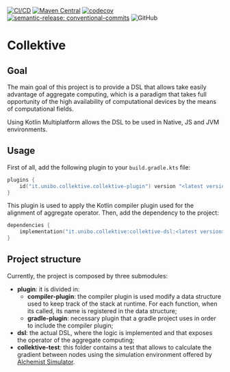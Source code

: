 [![CI/CD](https://github.com/Collektive/collektive/actions/workflows/dispatcher.yml/badge.svg)](https://github.com/Collektive/collektive/actions/workflows/dispatcher.yml)
[![Maven Central](https://img.shields.io/maven-central/v/it.unibo.collektive/dsl)]()
[![codecov](https://codecov.io/gh/Collektive/collektive/graph/badge.svg?token=U94AUOB5OK)](https://codecov.io/gh/Collektive/collektive)
[![semantic-release: conventional-commits](https://img.shields.io/badge/semantic--release-conventional_commits-e10098?logo=semantic-release)](https://github.com/semantic-release/semantic-release)
![GitHub](https://img.shields.io/github/license/Collektive/collektive)

# Collektive

## Goal

The main goal of this project is to provide a DSL that allows
take easily advantage of aggregate computing, which is a paradigm
that takes full opportunity of the high availability of computational
devices by the means of computational fields.

Using Kotlin Multiplatform allows the DSL to be used in Native, JS and
JVM environments.

## Usage

First of all, add the following plugin to your `build.gradle.kts` file:

```kotlin
plugins {
    id("it.unibo.collektive.collektive-plugin") version "<latest version>"
}
```

This plugin is used to apply the Kotlin compiler plugin used for the alignment of aggregate operator.
Then, add the dependency to the project:
    
```kotlin
dependencies {
    implementation("it.unibo.collektive:collektive-dsl:<latest version>")
}
```

## Project structure

Currently, the project is composed by three submodules:

- **plugin**: it is divided in:
    - **compiler-plugin**: the compiler plugin is used modify a data
      structure used to keep track of the stack at runtime. For each function,
      when its called, its name is registered in the data structure;
    - **gradle-plugin**: necessary plugin that a gradle project uses in
      order to include the compiler plugin;
- **dsl**: the actual DSL, where the logic is implemented and that
  exposes the operator of the aggregate computing;
- **collektive-test**: this folder contains a test that allows to calculate
  the gradient between nodes using the simulation environment offered by
  [Alchemist Simulator](https://alchemistsimulator.github.io/).
